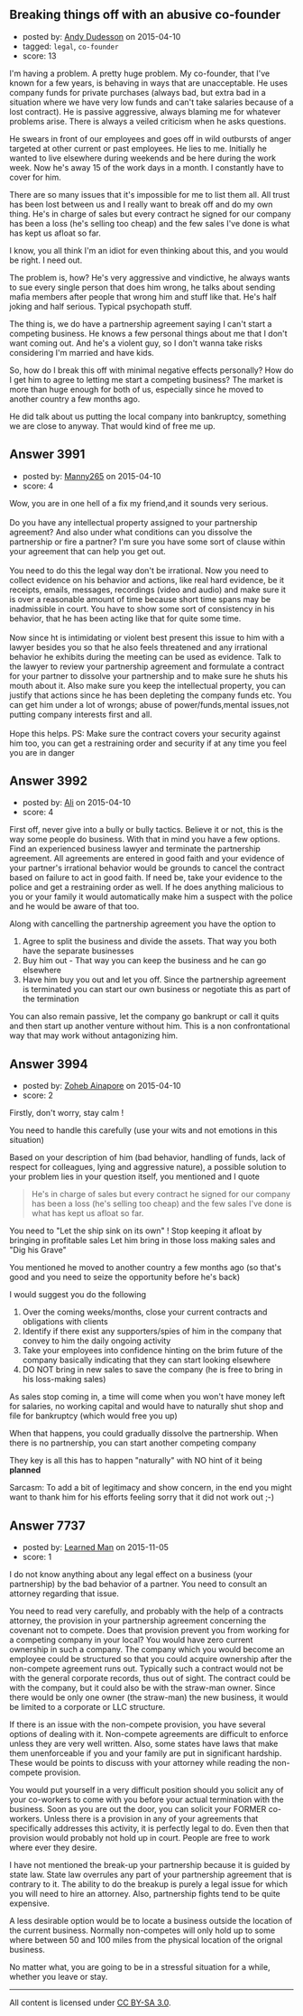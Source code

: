 ## Breaking things off with an abusive co-founder

- posted by: [Andy Dudesson](https://stackexchange.com/users/6118369/andy-dudesson) on 2015-04-10
- tagged: `legal`, `co-founder`
- score: 13

I'm having a problem. A pretty huge problem. My co-founder, that I've known for a few years, is behaving in ways that are unacceptable. He uses company funds for private purchases (always bad, but extra bad in a situation where we have very low funds and can't take salaries because of a lost contract). He is passive aggressive, always blaming me for whatever problems arise. There is always a veiled criticism when he asks questions. 

He swears in front of our employees and goes off in wild outbursts of anger targeted at other current or past employees. He lies to me. Initially he wanted to live elsewhere during weekends and be here during the work week. Now he's away 15 of the work days in a month. I constantly have to cover for him.

There are so many issues that it's impossible for me to list them all. All trust has been lost between us and I really want to break off and do my own thing. He's in charge of sales but every contract he signed for our company has been a loss (he's selling too cheap) and the few sales I've done is what has kept us afloat so far.

I know, you all think I'm an idiot for even thinking about this, and you would be right. I need out.

The problem is, how? He's very aggressive and vindictive, he always wants to sue every single person that does him wrong, he talks about sending mafia members after people that wrong him and stuff like that. He's half joking and half serious. Typical psychopath stuff. 

The thing is, we do have a partnership agreement saying I can't start a competing business. He knows a few personal things about me that I don't want coming out. And he's a violent guy, so I don't wanna take risks considering I'm married and have kids.

So, how do I break this off with minimal negative effects personally? How do I get him to agree to letting me start a competing business? The market is more than huge enough for both of us, especially since he moved to another country a few months ago.

He did talk about us putting the local company into bankruptcy, something we are close to anyway. That would kind of free me up. 


## Answer 3991

- posted by: [Manny265](https://stackexchange.com/users/2554771/manny265) on 2015-04-10
- score: 4

Wow, you are in one hell of a fix my friend,and it sounds very serious.<br><br>
Do you have any intellectual property assigned to your partnership agreement? And also under what conditions can you dissolve the partnership or fire a partner? I'm sure you have some sort of clause within your agreement that can help you get out.<br><br>
You need to do this the legal way don't be irrational. Now you need to collect evidence on his behavior and actions, like real hard evidence, be it receipts, emails, messages, recordings (video and audio) and make sure it is over a reasonable amount of time because short time spans may be inadmissible in court. You have to show some sort of consistency in his behavior, that he has been acting like that for quite some time.<br><br>
Now since ht is intimidating or violent best present this issue to him with a lawyer besides you so that he also feels threatened and any irrational behavior he exhibits during the meeting can be used as evidence. Talk to the lawyer to review your partnership agreement and formulate a contract for your partner to dissolve your partnership and to make sure he shuts his mouth about it. Also make sure you keep the intellectual property, you can justify that actions since he has been depleting the company funds etc. You can get him under a lot of wrongs; abuse of power/funds,mental issues,not putting company interests first and all.<br><br>Hope this helps. PS: Make sure the contract covers your security against him too, you can get a restraining order and security if at any time you feel you are in danger


## Answer 3992

- posted by: [Ali](https://stackexchange.com/users/2815644/ali) on 2015-04-10
- score: 4

First off, never give into a bully or bully tactics. Believe it or not, this is the way some people do business. With that in mind you have a few options. Find an experienced business lawyer and terminate the partnership agreement. All agreements are entered in good faith and your evidence of your partner's irrational behavior would be grounds to cancel the contract based on failure to act in good faith. If need be, take your evidence to the police and get a restraining order as well. If he does anything malicious to you or your family it would automatically make him a suspect with the police and he would be aware of that too.

Along with cancelling the partnership agreement you have the option to

1. Agree to split the business and divide the assets. That way you both have the separate businesses 
2. Buy him out - That way you can keep the business and he can go elsewhere
3. Have him buy you out and let you off. Since the partnership agreement is terminated you can start our own business or negotiate this as part of the termination

You can also remain passive, let the company go bankrupt or call it quits and then start up another venture without him. This is a non confrontational way that may work without antagonizing him. 


## Answer 3994

- posted by: [Zoheb Ainapore](https://stackexchange.com/users/4674231/zoheb-ainapore) on 2015-04-10
- score: 2

Firstly, don't worry, stay calm !

You need to handle this carefully (use your wits and not emotions in this situation)
 
Based on your description of him (bad behavior, handling of funds, lack of respect for colleagues, lying and aggressive nature), a possible solution to your problem lies in your question itself, you mentioned and I quote
 
> He's in charge of sales but every contract he signed for our company
> has been a loss (he's selling too cheap) and the few sales I've done
> is what has kept us afloat so far.
 
You need to "Let the ship sink on its own" !
Stop keeping it afloat by bringing in profitable sales
Let him bring in those loss making sales and "Dig his Grave"
 
You mentioned he moved to another country a few months ago (so that's good and you need to seize the opportunity before he's back)
 
I would suggest you do the following

 1. Over the coming weeks/months, close your current contracts and obligations with clients
 2. Identify if there exist any supporters/spies of him in the company that convey to him the daily ongoing activity
 3. Take your employees into confidence hinting on the brim future of the company
    basically indicating that they can start looking elsewhere
 4. DO NOT bring in new sales to save the company (he is free to bring in his
    loss-making sales)
 
As sales stop coming in, a time will come when you won't have money left for salaries, no working capital and would have to naturally shut shop and file for bankruptcy (which would free you up)

When that happens, you could gradually dissolve the partnership. When there is no partnership, you can start another competing company
 
They key is all this has to happen "naturally" with NO hint of it being **planned**
 
Sarcasm: To add a bit of legitimacy and show concern, in the end you might want to thank him for his efforts feeling sorry that it did not work out ;-)


## Answer 7737

- posted by: [Learned Man](https://stackexchange.com/users/7236940/learned-man) on 2015-11-05
- score: 1

I do not know anything about any legal effect on a business (your partnership) by the bad behavior of a partner. You need to consult an attorney regarding that issue.

You need to read very carefully, and probably with the help of a contracts attorney, the provision in your partnership agreement concerning the covenant not to compete. Does that provision prevent you from working for a competing company in your local? You would have zero current ownership in such a company. The company which you would become an employee could be structured so that you could acquire ownership after the non-compete agreement runs out. Typically such a contract would not be with the general corporate records, thus out of sight. The contract could be with the company, but it could also be with the straw-man owner. Since there would be only one owner (the straw-man) the new business, it would be limited to a corporate or LLC structure.

If there is an issue with the non-compete provision, you have several options of dealing with it. Non-compete agreements are difficult to enforce unless they are very well written. Also, some states have laws that make them unenforceable if you and your family are put in significant hardship. These would be points to discuss with your attorney while reading the non-compete provision.

You would put yourself in a very difficult position should you solicit any of your co-workers to come with you before your actual termination with the business. Soon as you are out the door, you can solicit your FORMER co-workers. Unless there is a provision in any of your agreements that specifically addresses this activity, it is perfectly legal to do. Even then that provision would probably not hold up in court. People are free to work where ever they desire. 

I have not mentioned the break-up your partnership because it is guided by state law. State law overrules any part of your partnership agreement that is contrary to it. The ability to do the breakup is purely a legal issue for which you will need to hire an attorney. Also, partnership fights tend to be quite expensive.

A less desirable option would be to locate a business outside the location of the current business. Normally non-competes will only hold up to some where between 50 and 100 miles from the physical location of the orignal business.   

No matter what, you are going to be in a stressful situation for a while, whether you leave or stay.    



---

All content is licensed under [CC BY-SA 3.0](https://creativecommons.org/licenses/by-sa/3.0/).

